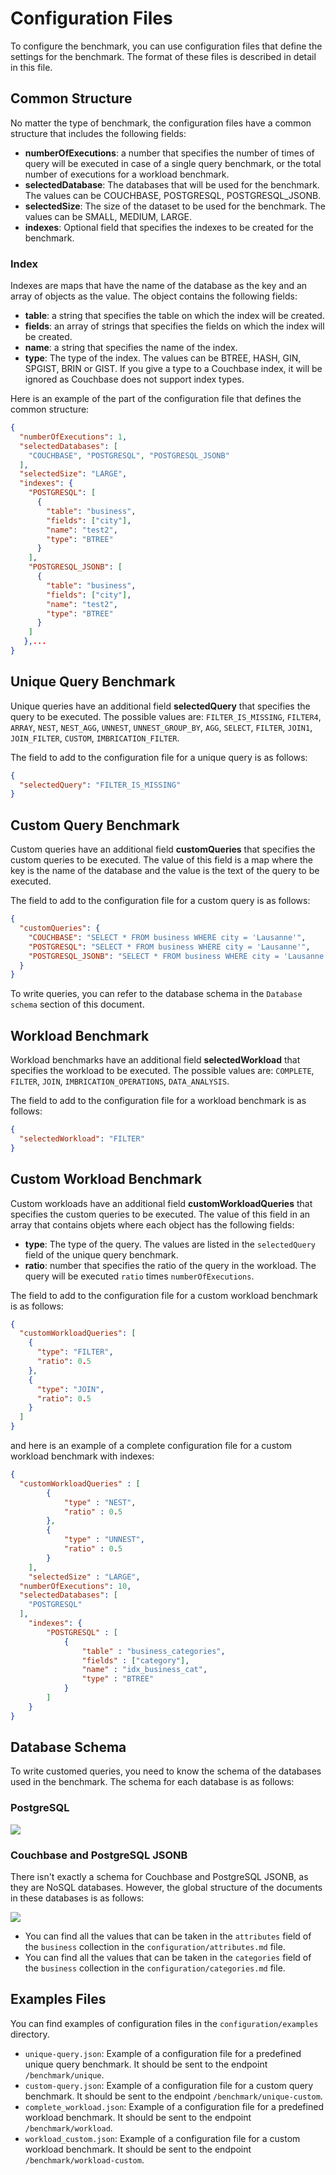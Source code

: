 # Configuration Files

To configure the benchmark, you can use configuration files that define the settings for the benchmark. The format of these files is described in detail in this file.

## Common Structure

No matter the type of benchmark, the configuration files have a common structure that includes the following fields:
- **numberOfExecutions**: a number that specifies the number of times of query will be executed in case of a single query benchmark, or the total number of executions for a workload benchmark.
- **selectedDatabase**: The databases that will be used for the benchmark. The values can be COUCHBASE, POSTGRESQL, POSTGRESQL_JSONB.
- **selectedSize**: The size of the dataset to be used for the benchmark. The values can be SMALL, MEDIUM, LARGE.
- **indexes**: Optional field that specifies the indexes to be created for the benchmark.

### Index

Indexes are maps that have the name of the database as the key and an array of objects as the value. The object contains the following fields:
- **table**: a string that specifies the table on which the index will be created.
- **fields**: an array of strings that specifies the fields on which the index will be created.
- **name**: a string that specifies the name of the index.
- **type**: The type of the index. The values can be BTREE, HASH, GIN, SPGIST, BRIN or GIST. If you give a type to a Couchbase index, it will be ignored as Couchbase does not support index types.

Here is an example of the part of the configuration file that defines the common structure:

```json
{
  "numberOfExecutions": 1,
  "selectedDatabases": [
    "COUCHBASE", "POSTGRESQL", "POSTGRESQL_JSONB"
  ],
  "selectedSize": "LARGE",
  "indexes": {
    "POSTGRESQL": [
      {
        "table": "business",
        "fields": ["city"],
        "name": "test2",
        "type": "BTREE"
      }
    ],
    "POSTGRESQL_JSONB": [
      {
        "table": "business",
        "fields": ["city"],
        "name": "test2",
        "type": "BTREE"
      }
    ]
   },...
}
```

## Unique Query Benchmark

Unique queries have an additional field **selectedQuery** that specifies the query to be executed. The possible values are: `FILTER_IS_MISSING`, `FILTER4`, `ARRAY`, `NEST`, `NEST_AGG`, `UNNEST`, `UNNEST_GROUP_BY`, `AGG`, `SELECT`, `FILTER`, `JOIN1`, `JOIN_FILTER`, `CUSTOM`, `IMBRICATION_FILTER`.

The field to add to the configuration file for a unique query is as follows:

```json
{
  "selectedQuery": "FILTER_IS_MISSING"
}
```

## Custom Query Benchmark

Custom queries have an additional field **customQueries** that specifies the custom queries to be executed. The value of this field is a map where the key is the name of the database and the value is the text of the query to be executed.

The field to add to the configuration file for a custom query is as follows:

```json
{
  "customQueries": {
    "COUCHBASE": "SELECT * FROM business WHERE city = 'Lausanne'",
    "POSTGRESQL": "SELECT * FROM business WHERE city = 'Lausanne'",
    "POSTGRESQL_JSONB": "SELECT * FROM business WHERE city = 'Lausanne'"
  }
}
```

To write queries, you can refer to the database schema in the `Database schema` section of this document.

## Workload Benchmark

Workload benchmarks have an additional field **selectedWorkload** that specifies the workload to be executed. The possible values are: `COMPLETE`, `FILTER`, `JOIN`, `IMBRICATION_OPERATIONS`, `DATA_ANALYSIS`.

The field to add to the configuration file for a workload benchmark is as follows:

```json
{
  "selectedWorkload": "FILTER"
}
```

## Custom Workload Benchmark

Custom workloads have an additional field **customWorkloadQueries** that specifies the custom queries to be executed. The value of this field in an array that contains objets where each object has the following fields:
- **type**: The type of the query. The values are listed in the `selectedQuery` field of the unique query benchmark.
- **ratio**: number that specifies the ratio of the query in the workload. The query will be executed `ratio` times `numberOfExecutions`.

The field to add to the configuration file for a custom workload benchmark is as follows:

```json
{
  "customWorkloadQueries": [
    {
      "type": "FILTER",
      "ratio": 0.5
    },
    {
      "type": "JOIN",
      "ratio": 0.5
    }
  ]
}
```

and here is an example of a complete configuration file for a custom workload benchmark with indexes:

```json
{
  "customWorkloadQueries" : [
		{
			"type" : "NEST",
			"ratio" : 0.5
		},
		{
			"type" : "UNNEST",
			"ratio" : 0.5
		}		
	],
	"selectedSize" : "LARGE",
  "numberOfExecutions": 10,
  "selectedDatabases": [
    "POSTGRESQL"
  ],
	"indexes": {
		"POSTGRESQL" : [
			{
				"table" : "business_categories",
				"fields" : ["category"],
				"name" : "idx_business_cat",
				"type" : "BTREE"
			}
		]
	}
}
```

## Database Schema

To write customed queries, you need to know the schema of the databases used in the benchmark. The schema for each database is as follows:

### PostgreSQL

![](figures/pg_rel.png)

### Couchbase and PostgreSQL JSONB

There isn't exactly a schema for Couchbase and PostgreSQL JSONB, as they are NoSQL databases. However, the global structure of the documents in these databases is as follows:

![](figures/doc.png)

- You can find all the values that can be taken in the `attributes` field of the `business` collection in the `configuration/attributes.md` file.
- You can find all the values that can be taken in the `categories` field of the `business` collection in the `configuration/categories.md` file.

## Examples Files

You can find examples of configuration files in the `configuration/examples` directory. 

- `unique-query.json`: Example of a configuration file for a predefined unique query benchmark. It should be sent to the endpoint `/benchmark/unique`.
- `custom-query.json`: Example of a configuration file for a custom query benchmark. It should be sent to the endpoint `/benchmark/unique-custom`.
- `complete_workload.json`: Example of a configuration file for a predefined workload benchmark. It should be sent to the endpoint `/benchmark/workload`.
- `workload_custom.json`: Example of a configuration file for a custom workload benchmark. It should be sent to the endpoint `/benchmark/workload-custom`.